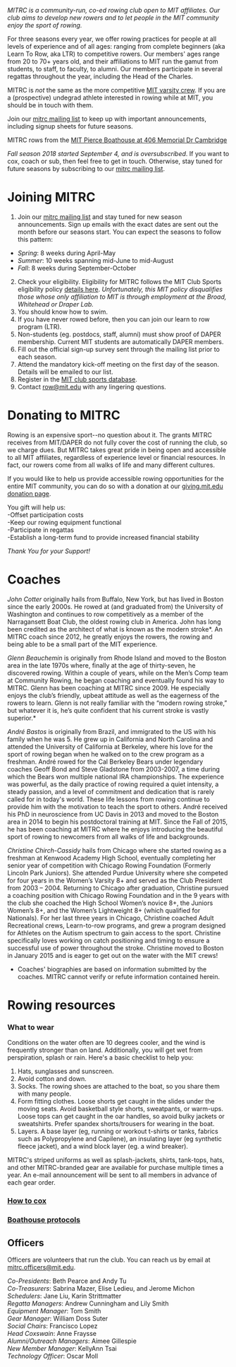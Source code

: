 _MITRC is a community-run, co-ed rowing club open to MIT affiliates.  Our club aims to develop new rowers and to let people in the MIT community enjoy the sport of rowing._

For three seasons every year, we offer rowing practices for people at all levels of experience and of all ages: ranging from complete beginners (aka Learn To Row, aka LTR) to competitive rowers. Our members' ages range from 20 to 70+ years old, and their affiliations to MIT run the gamut from students, to staff, to faculty, to alumni. Our members participate in several regattas throughout the year, including the Head of the Charles.

MITRC is _not_ the same as the more competitive [MIT varsity crew](http://mitathletics.com/sports/m-crewlt/index). If you are a (prospective) undegrad athlete interested in rowing while at MIT, you should be in touch with them.

Join our [mitrc mailing list](http://mailman.mit.edu/mailman/listinfo/mitrc) to keep up with important announcements, including signup sheets for future seasons.

MITRC rows from the [MIT Pierce Boathouse at 406 Memorial Dr Cambridge](https://www.google.com/maps/place/Pierce+Boathouse,+406+Memorial+Dr,+Cambridge,+MA+02139/@42.355133,-71.098868,15z/data=!4m5!3m4!1s0x89e37a01e765ddf1:0x606e87c60fa86999!8m2!3d42.3553235!4d-71.0968297?hl=en-US)

*Fall season 2018 started September 4, and is oversubscribed*. If you want to cox, coach or sub, then feel free to get in touch. Otherwise, stay tuned for future seasons by subscribing to our [mitrc mailing list](http://mailman.mit.edu/mailman/listinfo/mitrc).

# Joining MITRC

1. Join our [mitrc mailing list](http://mailman.mit.edu/mailman/listinfo/mitrc) and stay tuned for new season announcements. Sign up emails with the exact dates are sent out the month before our seasons start. You can expect the seasons to follow this pattern:
  - _Spring_: 8 weeks during April-May
  - _Summer_: 10 weeks spanning mid-June to mid-August
  - _Fall_: 8 weeks during September-October
2. Check your eligibility. Eligibility for MITRC follows the MIT Club Sports eligibility policy [details here](https://clubsports.mit.edu/about/eligibility). _Unfortunately, this MIT policy disqualifies those whose only affiliation to MIT is through employment at the Broad, Whitehead or Draper Lab._
1. You should know how to swim.
1. If you have never rowed before, then you can join our learn to row program (LTR).
1. Non-students (eg. postdocs, staff, alumni) must show proof of DAPER membership. Current MIT students are automatically DAPER members.
1. Fill out the official sign-up survey sent through the mailing list prior to each season.
1. Attend the mandatory kick-off meeting on the first day of the season. Details will be emailed to our list.
1. Register in the [MIT club sports database](https://mit.dserec.com/online/clubsports_widget/club/18/).
1. Contact [row@mit.edu](mailto:row@mit.edu) with any lingering questions.

# Donating to MITRC

Rowing is an expensive sport--no question about it. The grants MITRC receives from MIT/DAPER do not fully cover the cost of running the club, so we charge dues. But MITRC takes great pride in being open and accessible to all MIT affiliates, regardless of experience level or financial resources. In fact, our rowers come from all walks of life and many different cultures.

If you would like to help us provide accessible rowing opportunities for the entire MIT community, you can do so with a donation at our [giving.mit.edu donation page](https://giving.mit.edu/give/to?fundId=2437100).

You gift will help us:<br>
-Offset participation costs<br>
-Keep our rowing equipment functional<br>
-Participate in regattas<br>
-Establish a long-term fund to provide increased financial stability<br>

_Thank You for your Support!_

# Coaches

_John Cotter_ originally hails from Buffalo, New York, but has lived in Boston since the early 2000s. He rowed at (and graduated from) the University of Washington and continues to row competitively as a member of the Narragansett Boat Club, the oldest rowing club in America. John has long been credited as the architect of what is known as the modern stroke*. An MITRC coach since 2012, he greatly enjoys the rowers, the rowing and being able to be a small part of the MIT experience.

_Glenn Beauchemin_ is originally from Rhode Island and moved to the Boston area in the late 1970s where, finally at the age of thirty-seven, he discovered rowing. Within a couple of years, while on the Men’s Comp team at Community Rowing, he began coaching and eventually found his way to MITRC. Glenn has been coaching at MITRC since 2009. He especially enjoys the club’s friendly, upbeat attitude as well as the eagerness of the rowers to learn. Glenn is not really familiar with the “modern rowing stroke,” but whatever it is, he’s quite confident that his current stroke is vastly superior.*

_André Bastos_ is originally from Brazil, and immigrated to the US with his family when he was 5. He grew up in California and North Carolina and attended the University of California at Berkeley, where his love for the sport of rowing began when he walked on to the crew program as a freshman. André rowed for the Cal Berkeley Bears under legendary coaches Geoff Bond and Steve Gladstone from 2003-2007, a time during which the Bears won multiple national IRA championships. The experience was powerful, as the daily practice of rowing required a quiet intensity, a steady passion, and a level of commitment and dedication that is rarely called for in today's world. These life lessons from rowing continue to provide him with the motivation to teach the sport to others. André received his PhD in neuroscience from UC Davis in 2013 and moved to the Boston area in 2014 to begin his postdoctoral training at MIT. Since the Fall of 2015, he has been coaching at MITRC where he enjoys introducing the beautiful sport of rowing to newcomers from all walks of life and backgrounds.  

_Christine Chirch-Cassidy_ hails from Chicago where she started rowing as a freshman at Kenwood Academy High School, eventually completing her senior year of competition with Chicago Rowing Foundation (Formerly Lincoln Park Juniors).  She attended Purdue University where she competed for four years in the Women’s Varsity 8+ and served as the Club President from 2003 – 2004.  Returning to Chicago after graduation, Christine pursued a coaching position with Chicago Rowing Foundation and in the 9 years with the club she coached the High School Women’s novice 8+, the Juniors Women’s 8+, and the Women’s Lightweight 8+ (which qualified for Nationals).  For her last three years in Chicago, Christine coached Adult Recreational crews, Learn-to-row programs, and grew a program designed for Athletes on the Autism spectrum to gain access to the sport.  Christine specifically loves working on catch positioning and timing to ensure a successful use of power throughout the stroke. Christine moved to Boston in January 2015 and is eager to get out on the water with the MIT crews!

* Coaches' biographies are based on information submitted by the coaches. MITRC cannot verify or refute information contained herein. 

# Rowing resources

### What to wear

Conditions on the water often are 10 degrees cooler, and the wind is frequently stronger than on land. Additionally, you will get wet from perspiration, splash or rain. Here's a basic checklist to help you:

1. Hats, sunglasses and sunscreen.
1. Avoid cotton and down.
1. Socks. The rowing shoes are attached to the boat, so you share them with many people.
1. Form fitting clothes. Loose shorts get caught in the slides under the moving seats. Avoid basketball style shorts, sweatpants, or warm-ups.  Loose tops can get caught in the oar handles, so avoid bulky jackets or sweatshirts. Prefer spandex shorts/trousers for wearing in the boat. 
1. Layers. A base layer (eg, running or workout t-shirts or tanks, fabrics such as Polypropylene and Capilene), an insulating layer (eg synthetic fleece jacket), and a wind block layer (eg. a wind breaker).

MITRC's striped uniforms as well as splash-jackets, shirts, tank-tops, hats, and other MITRC-branded gear are available for purchase multiple times a year. An e-mail announcement will be sent to all members in advance of each gear order. 

### [How to cox](how_to_cox.md) 

### [Boathouse protocols](boathouse_protocols.md)

## Officers

Officers are volunteers that run the club. You can reach us by email at [mitrc.officers@mit.edu](mailto:mitrc.officers@mit.edu).

_Co-Presidents_: Beth Pearce and Andy Tu<br>
_Co-Treasurers_: Sabrina Mazer, Elise Ledieu, and Jerome Michon<br>
_Schedulers_: Jane Liu, Karin Strittmatter<br>
_Regatta Managers_: Andrew Cunningham and Lily Smith<br>
_Equipment Manager_: Tom Smith<br>
_Gear Manager_: William Doss Suter<br>
_Social Chairs_: Francisco Lopez<br>
_Head Coxswain_: Anne Fraysse<br>
_Alumni/Outreach Managers_: Aimee Gillespie<br>
_New Member Manager_: KellyAnn Tsai<br>
_Technology Officer_: Oscar Moll<br>
